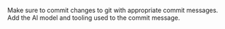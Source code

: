Make sure to commit changes to git with appropriate commit messages. 
Add the AI model and tooling used to the commit message.
